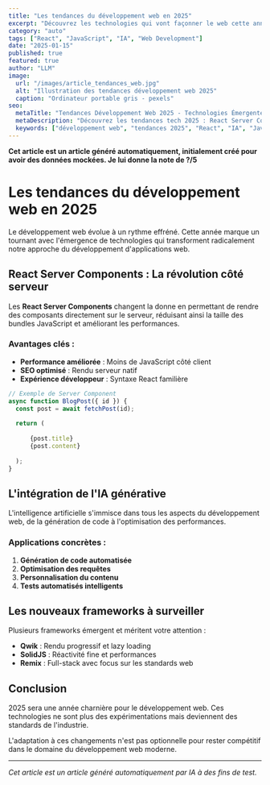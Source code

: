 ```yaml
---
title: "Les tendances du développement web en 2025"
excerpt: "Découvrez les technologies qui vont façonner le web cette année : React Server Components, l'essor de l'IA générative et les nouveaux frameworks qui révolutionnent notre façon de développer."
category: "auto"
tags: ["React", "JavaScript", "IA", "Web Development"]
date: "2025-01-15"
published: true
featured: true
author: "LLM"
image:
  url: "/images/article_tendances_web.jpg"
  alt: "Illustration des tendances développement web 2025"
  caption: "Ordinateur portable gris - pexels"
seo:
  metaTitle: "Tendances Développement Web 2025 - Technologies Émergentes"
  metaDescription: "Découvrez les tendances tech 2025 : React Server Components, IA générative, nouveaux frameworks. Guide complet des technologies web émergentes."
  keywords: ["développement web", "tendances 2025", "React", "IA", "JavaScript"]
---
```


**Cet article est un article généré automatiquement, initialement créé pour avoir des données mockées. Je lui donne la note de ?/5**

# Les tendances du développement web en 2025

Le développement web évolue à un rythme effréné. Cette année marque un tournant avec l'émergence de technologies qui transforment radicalement notre approche du développement d'applications web.

## React Server Components : La révolution côté serveur

Les **React Server Components** changent la donne en permettant de rendre des composants directement sur le serveur, réduisant ainsi la taille des bundles JavaScript et améliorant les performances.

### Avantages clés :

- **Performance améliorée** : Moins de JavaScript côté client
- **SEO optimisé** : Rendu serveur natif
- **Expérience développeur** : Syntaxe React familière

```javascript
// Exemple de Server Component
async function BlogPost({ id }) {
  const post = await fetchPost(id);
  
  return (
    
      {post.title}
      {post.content}
    
  );
}
```

## L'intégration de l'IA générative

L'intelligence artificielle s'immisce dans tous les aspects du développement web, de la génération de code à l'optimisation des performances.

### Applications concrètes :

1. **Génération de code automatisée**
2. **Optimisation des requêtes**
3. **Personnalisation du contenu**
4. **Tests automatisés intelligents**

## Les nouveaux frameworks à surveiller

Plusieurs frameworks émergent et méritent votre attention :

- **Qwik** : Rendu progressif et lazy loading
- **SolidJS** : Réactivité fine et performances
- **Remix** : Full-stack avec focus sur les standards web

## Conclusion

2025 sera une année charnière pour le développement web. Ces technologies ne sont plus des expérimentations mais deviennent des standards de l'industrie.

L'adaptation à ces changements n'est pas optionnelle pour rester compétitif dans le domaine du développement web moderne.

---

*Cet article est un article généré automatiquement par IA à des fins de test.*